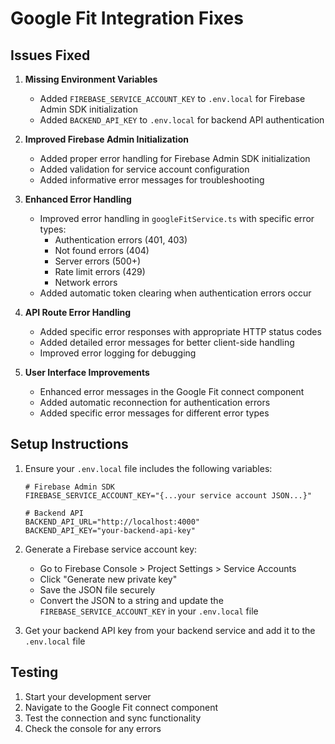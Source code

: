 # Google Fit Integration Fixes

## Issues Fixed

1. **Missing Environment Variables**
   - Added `FIREBASE_SERVICE_ACCOUNT_KEY` to `.env.local` for Firebase Admin SDK initialization
   - Added `BACKEND_API_KEY` to `.env.local` for backend API authentication

2. **Improved Firebase Admin Initialization**
   - Added proper error handling for Firebase Admin SDK initialization
   - Added validation for service account configuration
   - Added informative error messages for troubleshooting

3. **Enhanced Error Handling**
   - Improved error handling in `googleFitService.ts` with specific error types:
     - Authentication errors (401, 403)
     - Not found errors (404)
     - Server errors (500+)
     - Rate limit errors (429)
     - Network errors
   - Added automatic token clearing when authentication errors occur

4. **API Route Error Handling**
   - Added specific error responses with appropriate HTTP status codes
   - Added detailed error messages for better client-side handling
   - Improved error logging for debugging

5. **User Interface Improvements**
   - Enhanced error messages in the Google Fit connect component
   - Added automatic reconnection for authentication errors
   - Added specific error messages for different error types

## Setup Instructions

1. Ensure your `.env.local` file includes the following variables:
   ```
   # Firebase Admin SDK
   FIREBASE_SERVICE_ACCOUNT_KEY="{...your service account JSON...}"
   
   # Backend API
   BACKEND_API_URL="http://localhost:4000"
   BACKEND_API_KEY="your-backend-api-key"
   ```

2. Generate a Firebase service account key:
   - Go to Firebase Console > Project Settings > Service Accounts
   - Click "Generate new private key"
   - Save the JSON file securely
   - Convert the JSON to a string and update the `FIREBASE_SERVICE_ACCOUNT_KEY` in your `.env.local` file

3. Get your backend API key from your backend service and add it to the `.env.local` file

## Testing

1. Start your development server
2. Navigate to the Google Fit connect component
3. Test the connection and sync functionality
4. Check the console for any errors